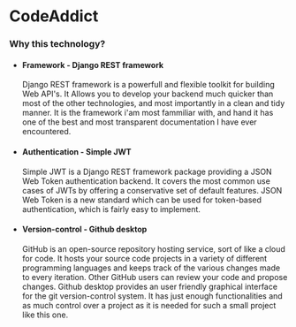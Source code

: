 # CodeAddict

### Why this technology?
* #### Framework - Django REST framework
   Django REST framework is a powerfull and flexible toolkit for building Web API's. It Allows you to develop your backend much quicker than most of the other technologies, and most importantly in a clean and tidy manner. It is the framework i'am most fammiliar with, and hand it has one of the best and most transparent documentation I have ever encountered.
   
* #### Authentication - Simple JWT
   Simple JWT is a Django REST framework package providing a JSON Web Token authentication backend. It covers the most common use cases of JWTs by offering a conservative set of default features. JSON Web Token is a new standard which can be used for token-based authentication, which is fairly easy to implement.
   
* #### Version-control - Github desktop
  GitHub is an open-source repository hosting service, sort of like a cloud for code. It hosts your source code projects in a variety of different programming languages and keeps track of the various changes made to every iteration. Other GitHub users can review your code and propose changes. Github desktop provides an user friendly graphical interface for the git version-control system. It has just enough functionalities and as much control over a project as it is needed for such a small project like this one.
